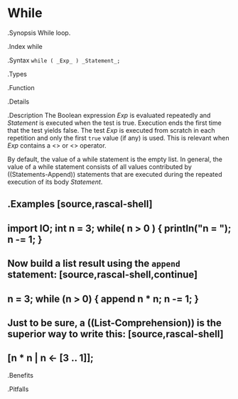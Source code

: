 # While



.Synopsis
While loop.

.Index
while

.Syntax
`while ( _Exp_ ) _Statement_;`

.Types

.Function

.Details

.Description
The Boolean expression _Exp_ is evaluated repeatedly and _Statement_ is executed when the test is true. 
Execution ends the first time that the test yields false. 
The test _Exp_ is executed from scratch in each repetition and only the first `true` value (if any) is used.
This is relevant when _Exp_ contains a <<Boolean Match>> or <<Boolean NoMatch>> operator.

By default, the value of a while statement is the empty list. In general, the value of a while statement 
consists of all values contributed by ((Statements-Append)) statements that are executed during the repeated execution 
of its body _Statement_.

.Examples
[source,rascal-shell]
----
import IO;
int n = 3;
while( n > 0 ) { println("n = <n>"); n -= 1; }
----
Now build a list result using the `append` statement:
[source,rascal-shell,continue]
----
n = 3;
while (n > 0) { append n * n; n -= 1; }
----

Just to be sure, a ((List-Comprehension)) is the superior way to write this:
[source,rascal-shell]
----
[n * n | n <- [3 .. 1]];
----

.Benefits

.Pitfalls

